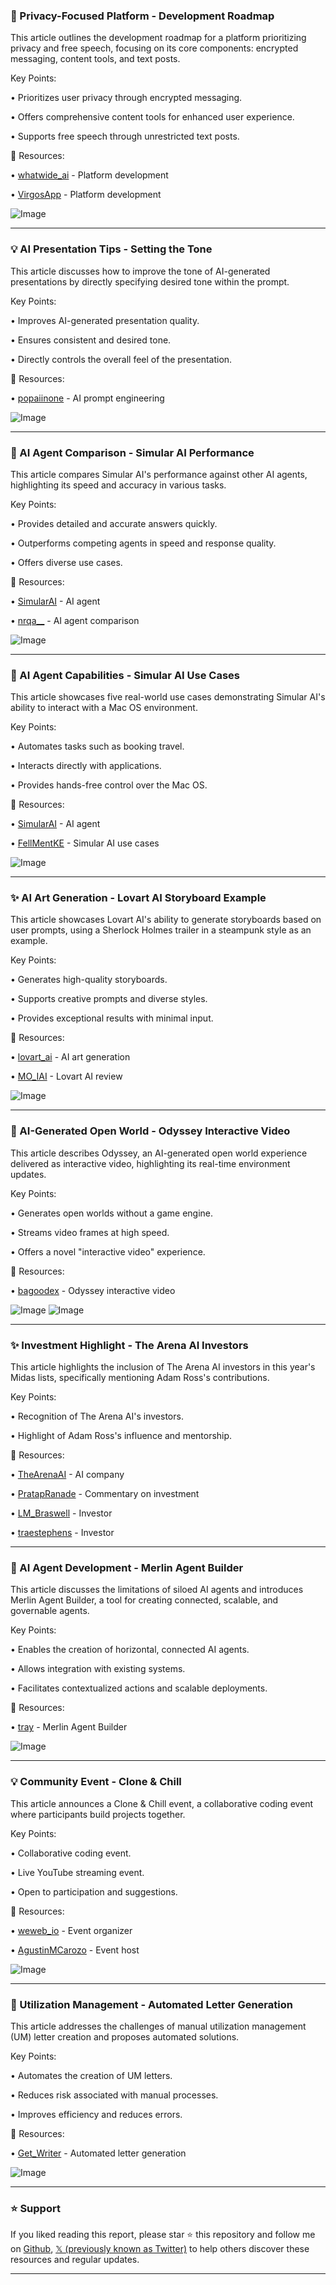 ### 🤖 Privacy-Focused Platform - Development Roadmap

This article outlines the development roadmap for a platform prioritizing privacy and free speech, focusing on its core components: encrypted messaging, content tools, and text posts.

Key Points:

• Prioritizes user privacy through encrypted messaging.


• Offers comprehensive content tools for enhanced user experience.


• Supports free speech through unrestricted text posts.


🔗 Resources:

• [whatwide_ai](https://x.com/whatwide_ai) -  Platform development


• [VirgosApp](https://x.com/VirgosApp) - Platform development


![Image](https://x.com/VirgosApp/status/1927925261225324742)



---
### 💡 AI Presentation Tips - Setting the Tone

This article discusses how to improve the tone of AI-generated presentations by directly specifying desired tone within the prompt.

Key Points:

•  Improves AI-generated presentation quality.


•  Ensures consistent and desired tone.


•  Directly controls the overall feel of the presentation.



🔗 Resources:

• [popaiinone](https://x.com/popaiinone) - AI prompt engineering


![Image](https://pbs.twimg.com/media/GsChXieWEAAlD2P?format=jpg&name=900x900)


---
### 🤖 AI Agent Comparison - Simular AI Performance

This article compares Simular AI's performance against other AI agents, highlighting its speed and accuracy in various tasks.

Key Points:

•  Provides detailed and accurate answers quickly.


•  Outperforms competing agents in speed and response quality.


•  Offers diverse use cases.



🔗 Resources:

• [SimularAI](https://x.com/SimularAI) -  AI agent


• [nrqa__](https://x.com/nrqa__) - AI agent comparison


![Image](https://x.com/nrqa__/status/1927744518012694619)



---
### 🤖 AI Agent Capabilities - Simular AI Use Cases

This article showcases five real-world use cases demonstrating Simular AI's ability to interact with a Mac OS environment.

Key Points:

•  Automates tasks such as booking travel.


•  Interacts directly with applications.


•  Provides hands-free control over the Mac OS.



🔗 Resources:

• [SimularAI](https://x.com/SimularAI) - AI agent


• [FellMentKE](https://x.com/FellMentKE) - Simular AI use cases


![Image](https://pbs.twimg.com/amplify_video_thumb/1927751271563550720/img/EemW8pfurmdZv6Q6.jpg)


---
### ✨ AI Art Generation - Lovart AI Storyboard Example

This article showcases Lovart AI's ability to generate storyboards based on user prompts, using a Sherlock Holmes trailer in a steampunk style as an example.

Key Points:

•  Generates high-quality storyboards.


•  Supports creative prompts and diverse styles.


•  Provides exceptional results with minimal input.



🔗 Resources:

• [lovart_ai](https://x.com/lovart_ai) - AI art generation


• [MO_IAI](https://x.com/MO_IAI) - Lovart AI review


![Image](https://pbs.twimg.com/ext_tw_video_thumb/1926748035498844160/pu/img/dDvPbD4vbIgFedv6.jpg)


---
### 🤖 AI-Generated Open World - Odyssey Interactive Video

This article describes Odyssey, an AI-generated open world experience delivered as interactive video, highlighting its real-time environment updates.

Key Points:

•  Generates open worlds without a game engine.


•  Streams video frames at high speed.


•  Offers a novel "interactive video" experience.


🔗 Resources:

• [bagoodex](https://x.com/bagoodex) - Odyssey interactive video


![Image](https://pbs.twimg.com/media/GsEPnzJW8AA8LqX?format=jpg&name=small)
![Image](https://pbs.twimg.com/amplify_video_thumb/1927839515080613888/img/gdFmZvhjwIwQyydm.jpg)


---
### ✨  Investment Highlight - The Arena AI Investors

This article highlights the inclusion of The Arena AI investors in this year's Midas lists, specifically mentioning Adam Ross's contributions.

Key Points:

•  Recognition of The Arena AI's investors.


•  Highlight of Adam Ross's influence and mentorship.



🔗 Resources:

• [TheArenaAI](https://x.com/TheArenaAI) - AI company


• [PratapRanade](https://x.com/PratapRanade) - Commentary on investment


• [LM_Braswell](https://x.com/LM_Braswell) -  Investor


• [traestephens](https://x.com/traestephens) - Investor



---
### 🤖 AI Agent Development - Merlin Agent Builder

This article discusses the limitations of siloed AI agents and introduces Merlin Agent Builder, a tool for creating connected, scalable, and governable agents.

Key Points:

• Enables the creation of horizontal, connected AI agents.


• Allows integration with existing systems.


• Facilitates contextualized actions and scalable deployments.


🔗 Resources:

• [tray](https://x.com/tray) - Merlin Agent Builder


![Image](https://pbs.twimg.com/ext_tw_video_thumb/1927836039000752128/pu/img/IUqXdFAvcrJOsvvN.jpg)


---
### 💡  Community Event - Clone & Chill

This article announces a Clone & Chill event, a collaborative coding event where participants build projects together.

Key Points:

•  Collaborative coding event.


•  Live YouTube streaming event.


•  Open to participation and suggestions.



🔗 Resources:

• [weweb_io](https://x.com/weweb_io) -  Event organizer


• [AgustinMCarozo](https://x.com/AgustinMCarozo) - Event host


![Image](https://pbs.twimg.com/media/GsDgEQBbAAAGEK6?format=jpg&name=small)


---
### 🤖 Utilization Management - Automated Letter Generation

This article addresses the challenges of manual utilization management (UM) letter creation and proposes automated solutions.

Key Points:

•  Automates the creation of UM letters.


•  Reduces risk associated with manual processes.


•  Improves efficiency and reduces errors.



🔗 Resources:

• [Get_Writer](https://x.com/Get_Writer) -  Automated letter generation


![Image](https://pbs.twimg.com/amplify_video_thumb/1925745363341705216/img/2nqwJg-i7g3eF1iI.jpg)


---

### ⭐️ Support

If you liked reading this report, please star ⭐️ this repository and follow me on [Github](https://github.com/Drix10), [𝕏 (previously known as Twitter)](https://x.com/DRIX_10_) to help others discover these resources and regular updates.

---